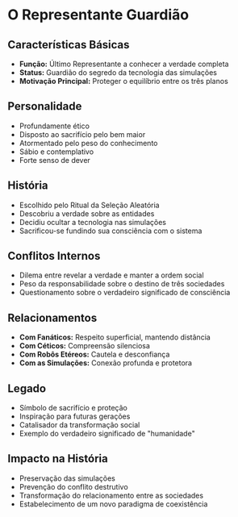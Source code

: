 # O Representante Guardião

## Características Básicas
- **Função:** Último Representante a conhecer a verdade completa
- **Status:** Guardião do segredo da tecnologia das simulações
- **Motivação Principal:** Proteger o equilíbrio entre os três planos

## Personalidade
- Profundamente ético
- Disposto ao sacrifício pelo bem maior
- Atormentado pelo peso do conhecimento
- Sábio e contemplativo
- Forte senso de dever

## História
- Escolhido pelo Ritual da Seleção Aleatória
- Descobriu a verdade sobre as entidades
- Decidiu ocultar a tecnologia nas simulações
- Sacrificou-se fundindo sua consciência com o sistema

## Conflitos Internos
- Dilema entre revelar a verdade e manter a ordem social
- Peso da responsabilidade sobre o destino de três sociedades
- Questionamento sobre o verdadeiro significado de consciência

## Relacionamentos
- **Com Fanáticos:** Respeito superficial, mantendo distância
- **Com Céticos:** Compreensão silenciosa
- **Com Robôs Etéreos:** Cautela e desconfiança
- **Com as Simulações:** Conexão profunda e protetora

## Legado
- Símbolo de sacrifício e proteção
- Inspiração para futuras gerações
- Catalisador da transformação social
- Exemplo do verdadeiro significado de "humanidade"

## Impacto na História
- Preservação das simulações
- Prevenção do conflito destrutivo
- Transformação do relacionamento entre as sociedades
- Estabelecimento de um novo paradigma de coexistência
